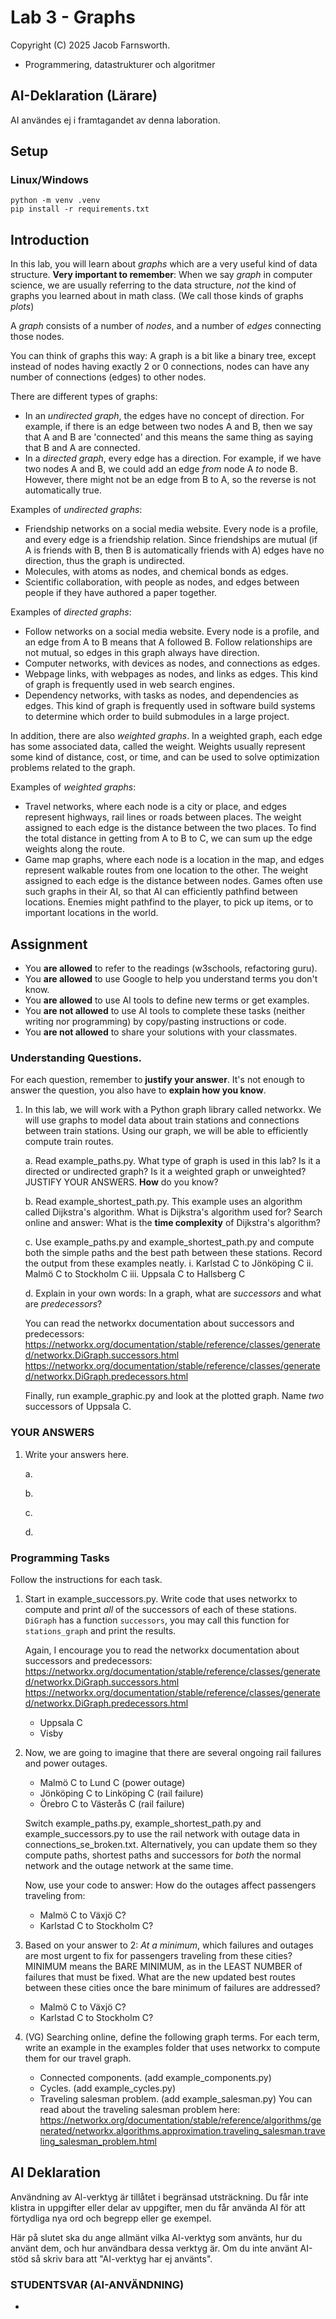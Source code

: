# Lab 3 - Graphs

Copyright (C) 2025 Jacob Farnsworth.

* Programmering, datastrukturer och algoritmer

## AI-Deklaration (Lärare)

AI användes ej i framtagandet av denna laboration.

## Setup

### Linux/Windows

```
python -m venv .venv
pip install -r requirements.txt
```

## Introduction

In this lab, you will learn about *graphs* which are a very useful kind of data structure. **Very important to remember**: When we say *graph* in computer science, we are usually referring to the data structure, *not* the kind of graphs you learned about in math class. (We call those kinds of graphs *plots*)

A *graph* consists of a number of *nodes*, and a number of *edges* connecting those nodes.

You can think of graphs this way: A graph is a bit like a binary tree, except instead of nodes having exactly 2 or 0 connections, nodes can have any number of connections (edges) to other nodes.

There are different types of graphs:

* In an *undirected graph*, the edges have no concept of direction. For example, if there is an edge between two nodes A and B, then we say that A and B are 'connected' and this means the same thing as saying that B and A are connected.
* In a *directed graph*, every edge has a direction. For example, if we have two nodes A and B, we could add an edge *from* node A *to* node B. However, there might not be an edge from B to A, so the reverse is not automatically true.


Examples of *undirected graphs*:
* Friendship networks on a social media website. Every node is a profile, and every edge is a friendship relation. Since friendships are mutual (if A is friends with B, then B is automatically friends with A) edges have no direction, thus the graph is undirected.
* Molecules, with atoms as nodes, and chemical bonds as edges.
* Scientific collaboration, with people as nodes, and edges between people if they have authored a paper together.

Examples of *directed graphs*:
* Follow networks on a social media website. Every node is a profile, and an edge from A to B means that A followed B. Follow relationships are not mutual, so edges in this graph always have direction.
* Computer networks, with devices as nodes, and connections as edges.
* Webpage links, with webpages as nodes, and links as edges. This kind of graph is frequently used in web search engines.
* Dependency networks, with tasks as nodes, and dependencies as edges. This kind of graph is frequently used in software build systems to determine which order to build submodules in a large project.


In addition, there are also *weighted graphs*. In a weighted graph, each edge has some associated data, called the weight. Weights usually represent some kind of distance, cost, or time, and can be used to solve optimization problems related to the graph.

Examples of *weighted graphs*:
* Travel networks, where each node is a city or place, and edges represent highways, rail lines or roads between places. The weight assigned to each edge is the distance between the two places. To find the total distance in getting from A to B to C, we can sum up the edge weights along the route.
* Game map graphs, where each node is a location in the map, and edges represent walkable routes from one location to the other. The weight assigned to each edge is the distance between nodes. Games often use such graphs in their AI, so that AI can efficiently pathfind between locations. Enemies might pathfind to the player, to pick up items, or to important locations in the world.


## Assignment

* You **are allowed** to refer to the readings (w3schools, refactoring guru).
* You **are allowed** to use Google to help you understand terms you don't know.
* You **are allowed** to use AI tools to define new terms or get examples.
* You **are not allowed** to use AI tools to complete these tasks (neither writing nor programming) by copy/pasting instructions or code.
* You **are not allowed** to share your solutions with your classmates.

### Understanding Questions.

For each question, remember to **justify your answer**. It's not enough to answer the question, you also have to **explain how you know**.

1. In this lab, we will work with a Python graph library called networkx. We will use graphs to model data about train stations and connections between train stations. Using our graph, we will be able to efficiently compute train routes.

    a. Read example_paths.py. What type of graph is used in this lab? Is it a directed or undirected graph? Is it a weighted graph or unweighted? JUSTIFY YOUR ANSWERS. **How** do you know?

    b. Read example_shortest_path.py. This example uses an algorithm called Dijkstra's algorithm. What is Dijkstra's algorithm used for? Search online and answer: What is the **time complexity** of Dijkstra's algorithm?

    c. Use example_paths.py and example_shortest_path.py and compute both the simple paths and the best path between these stations. Record the output from these examples neatly.
        i. Karlstad C to Jönköping C
        ii. Malmö C to Stockholm C
        iii. Uppsala C to Hallsberg C

    d. Explain in your own words: In a graph, what are *successors* and what are *predecessors*?

    You can read the networkx documentation about successors and predecessors:
    https://networkx.org/documentation/stable/reference/classes/generated/networkx.DiGraph.successors.html
    https://networkx.org/documentation/stable/reference/classes/generated/networkx.DiGraph.predecessors.html

    Finally, run example_graphic.py and look at the plotted graph. Name *two* successors of Uppsala C. 

### YOUR ANSWERS

1.  Write your answers here.

    a. 

    b. 

    c. 

    d. 

### Programming Tasks

Follow the instructions for each task.

1. Start in example_successors.py. Write code that uses networkx to compute and print *all* of the successors of each of these stations. `DiGraph` has a function `successors`, you may call this function for `stations_graph` and print the results.

    Again, I encourage you to read the networkx documentation about successors and predecessors:
    https://networkx.org/documentation/stable/reference/classes/generated/networkx.DiGraph.successors.html
    https://networkx.org/documentation/stable/reference/classes/generated/networkx.DiGraph.predecessors.html

    * Uppsala C
    * Visby

2. Now, we are going to imagine that there are several ongoing rail failures and power outages.
    * Malmö C to Lund C (power outage)
    * Jönköping C to Linköping C (rail failure)
    * Örebro C to Västerås C (rail failure)

    Switch example_paths.py, example_shortest_path.py and example_successors.py to use the rail network with outage data in connections_se_broken.txt. Alternatively, you can update them so they compute paths, shortest paths and successors for *both* the normal network and the outage network at the same time.

    Now, use your code to answer: How do the outages affect passengers traveling from:
    * Malmö C to Växjö C?
    * Karlstad C to Stockholm C?

3. Based on your answer to 2: *At a minimum*, which failures and outages are most urgent to fix for passengers traveling from these cities? MINIMUM means the BARE MINIMUM, as in the LEAST NUMBER of failures that must be fixed. What are the new updated best routes between these cities once the bare minimum of failures are addressed?
    * Malmö C to Växjö C?
    * Karlstad C to Stockholm C?

4. (VG) Searching online, define the following graph terms. For each term, write an example in the examples folder that uses networkx to compute them for our travel graph.
    * Connected components. (add example_components.py)
    * Cycles. (add example_cycles.py)
    * Traveling salesman problem. (add example_salesman.py)
      You can read about the traveling salesman problem here:
      https://networkx.org/documentation/stable/reference/algorithms/generated/networkx.algorithms.approximation.traveling_salesman.traveling_salesman_problem.html


## AI Deklaration

Användning av Al-verktyg är tillåtet i begränsad utsträckning. Du får inte klistra in uppgifter eller delar av uppgifter, men du får använda AI för att förtydliga nya ord och begrepp eller ge exempel.

Här på slutet ska du ange allmänt vilka AI-verktyg som använts, hur du använt dem, och hur användbara dessa verktyg är. Om du inte använt AI-stöd så skriv bara att "AI-verktyg har ej använts".


### STUDENTSVAR (AI-ANVÄNDNING)

* 